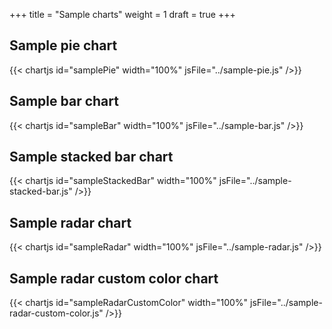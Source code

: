 +++
title = "Sample charts"
weight = 1
draft = true
+++
## Sample pie chart

{{< chartjs id="samplePie" width="100%" jsFile="../sample-pie.js" />}}

## Sample bar chart

{{< chartjs id="sampleBar" width="100%" jsFile="../sample-bar.js" />}}

## Sample stacked bar chart

{{< chartjs id="sampleStackedBar" width="100%" jsFile="../sample-stacked-bar.js" />}}

## Sample radar chart

{{< chartjs id="sampleRadar" width="100%" jsFile="../sample-radar.js" />}}

## Sample radar custom color chart

{{< chartjs id="sampleRadarCustomColor" width="100%" jsFile="../sample-radar-custom-color.js" />}}
